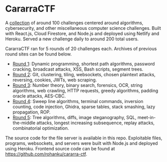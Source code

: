 # CararraCTF

A [collection](https://cararra-ctf.netlify.app/) of around 100 challenges centered around algorithms, cybersecurity, and other miscellaneous computer science challenges. Built with React.js, Cloud Firestore, and Node.js and deployed using Netlify and Heroku. Served a new challenge daily to around 200 total users.

CararraCTF ran for 5 rounds of 20 challenges each. Archives of previous round sites can be found below.
- [Round 1](https://r1--cararra-ctf.netlify.app/challenges): Dynamic programming, shortest path algorithms, password cracking, broadcast attacks, XSS, Bash scripts, segment trees.
- [Round 2](https://r2--cararra-ctf.netlify.app/): Git, clustering, tiling, websockets, chosen plaintext attacks, reversing, cookies, JWTs, web scraping.
- [Round 3](https://r3--cararra-ctf.netlify.app/): Number theory, binary search, forensics, OCR, string algorithms, web crawling, HTTP requests, greedy algorithms, padding oracle attacks, AES-CBC.
- [Round 4](https://r4--cararra-ctf.netlify.app/): Sweep line algorithms, terminal commands, inversion counting, code injection, Ghidra, sparse tables, stack smashing, lazy propagation, ROP.
- [Round 5](https://r5--cararra-ctf.netlify.app/): Tree algorithms, diffs, image steganography, SQL, meet-in-the-middle attacks, longest increasing subsequence, replay attacks, combinatorial optimization.

The source code for the file server is available in this repo. Exploitable files, programs, websockets, and servers were built with Node.js and deployed using Heroku. Frontend source code can be found at https://github.com/rohanku/cararra-ctf.
